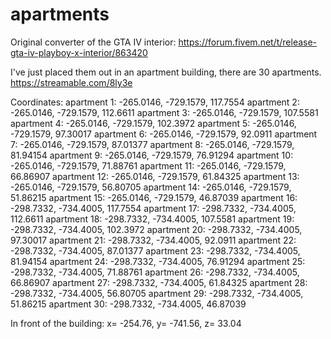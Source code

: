 # apartments

Original converter of the GTA IV interior: https://forum.fivem.net/t/release-gta-iv-playboy-x-interior/863420

I've just placed them out in an apartment building, there are 30 apartments.
https://streamable.com/8ly3e

Coordinates:
apartment 1: -265.0146, -729.1579, 117.7554
apartment 2: -265.0146, -729.1579, 112.6611
apartment 3: -265.0146, -729.1579, 107.5581
apartment 4: -265.0146, -729.1579, 102.3972
apartment 5: -265.0146, -729.1579, 97.30017
apartment 6: -265.0146, -729.1579, 92.0911
apartment 7: -265.0146, -729.1579, 87.01377
apartment 8: -265.0146, -729.1579, 81.94154
apartment 9: -265.0146, -729.1579, 76.91294
apartment 10: -265.0146, -729.1579, 71.88761
apartment 11: -265.0146, -729.1579, 66.86907
apartment 12: -265.0146, -729.1579, 61.84325
apartment 13: -265.0146, -729.1579, 56.80705
apartment 14: -265.0146, -729.1579, 51.86215
apartment 15: -265.0146, -729.1579, 46.87039
apartment 16: -298.7332, -734.4005, 117.7554
apartment 17: -298.7332, -734.4005, 112.6611
apartment 18: -298.7332, -734.4005, 107.5581
apartment 19: -298.7332, -734.4005, 102.3972
apartment 20: -298.7332, -734.4005, 97.30017
apartment 21: -298.7332, -734.4005, 92.0911
apartment 22: -298.7332, -734.4005, 87.01377
apartment 23: -298.7332, -734.4005, 81.94154
apartment 24: -298.7332, -734.4005, 76.91294
apartment 25: -298.7332, -734.4005, 71.88761
apartment 26: -298.7332, -734.4005, 66.86907
apartment 27: -298.7332, -734.4005, 61.84325
apartment 28: -298.7332, -734.4005, 56.80705
apartment 29: -298.7332, -734.4005, 51.86215
apartment 30: -298.7332, -734.4005, 46.87039

In front of the building: x= -254.76, y= -741.56, z= 33.04
